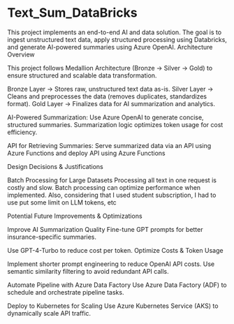 # Text_Sum_DataBricks

This project implements an end-to-end AI and data solution. The goal is to ingest unstructured text data, apply structured processing using Databricks, and generate AI-powered summaries using Azure OpenAI. 
Architecture Overview

This project follows Medallion Architecture (Bronze → Silver → Gold) to ensure structured and scalable data transformation.

Bronze Layer → Stores raw, unstructured text data as-is.
Silver Layer → Cleans and preprocesses the data (removes duplicates, standardizes format).
Gold Layer → Finalizes data for AI summarization and analytics.


AI-Powered Summarization:
Use Azure OpenAI to generate concise, structured summaries. Summarization logic optimizes token usage for cost efficiency.

API for Retrieving Summaries:
Serve summarized data via an API using Azure Functions and deploy API using Azure Functions

Design Decisions & Justifications

Batch Processing for Large Datasets
Processing all text in one request is costly and slow. Batch processing can optimize performance when implemented.
Also, considering that I used student subscription, I had to use put some limit on LLM tokens, etc



Potential Future Improvements & Optimizations

Improve AI Summarization Quality
Fine-tune GPT prompts for better insurance-specific summaries.

Use GPT-4-Turbo to reduce cost per token.
Optimize Costs & Token Usage

Implement shorter prompt engineering to reduce OpenAI API costs.
Use semantic similarity filtering to avoid redundant API calls.

Automate Pipeline with Azure Data Factory
Use Azure Data Factory (ADF) to schedule and orchestrate pipeline tasks.

Deploy to Kubernetes for Scaling
Use Azure Kubernetes Service (AKS) to dynamically scale API traffic.
